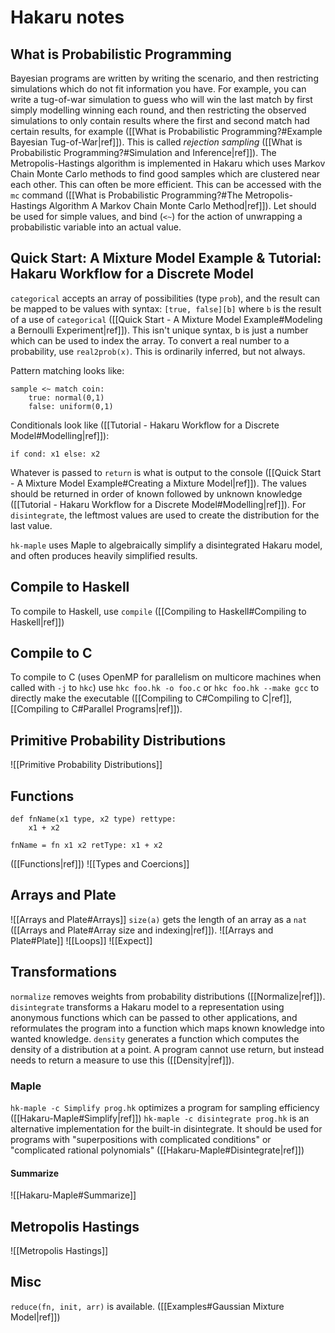 # Hakaru notes
## What is Probabilistic Programming
Bayesian programs are written by writing the scenario, and then restricting simulations which do not fit information you have. For example, you can write a tug-of-war simulation to guess who will win the last match by first simply modelling winning each round, and then restricting the observed simulations to only contain results where the first and second match had certain results, for example ([[What is Probabilistic Programming?#Example Bayesian Tug-of-War|ref]]). This is called *rejection sampling* ([[What is Probabilistic Programming?#Simulation and Inference|ref]]). The Metropolis-Hastings algorithm is implemented in Hakaru which uses Markov Chain Monte Carlo methods to find good samples which are clustered near each other. This can often be more efficient. This can be accessed with the `mc` command ([[What is Probabilistic Programming?#The Metropolis-Hastings Algorithm A Markov Chain Monte Carlo Method|ref]]). Let should be used for simple values, and bind (`<~`) for the action of unwrapping a probabilistic variable into an actual value.
## Quick Start: A Mixture Model Example & Tutorial: Hakaru Workflow for a Discrete Model
`categorical` accepts an array of possibilities (type `prob`), and the result can be mapped to be values with syntax: `[true, false][b]` where `b` is the result of a use of `categorical` ([[Quick Start - A Mixture Model Example#Modeling a Bernoulli Experiment|ref]]). This isn't unique syntax, b is just a number which can be used to index the array. To convert a real number to a probability, use `real2prob(x)`. This is ordinarily inferred, but not always.

Pattern matching looks like:
```hakaru
sample <~ match coin:
    true: normal(0,1)
    false: uniform(0,1)
```

Conditionals look like ([[Tutorial - Hakaru Workflow for a Discrete Model#Modelling|ref]]):
```hakaru
if cond: x1 else: x2
```

Whatever is passed to `return` is what is output to the console  ([[Quick Start - A Mixture Model Example#Creating a Mixture Model|ref]]). The values should be returned in order of known followed by unknown knowledge ([[Tutorial - Hakaru Workflow for a Discrete Model#Modelling|ref]]). For `disintegrate`, the leftmost values are used to create the distribution for the last value. 

``hk-maple`` uses Maple to algebraically simplify a disintegrated Hakaru model, and often produces heavily simplified results.
## Compile to Haskell
To compile to Haskell, use ``compile`` ([[Compiling to Haskell#Compiling to Haskell|ref]])
## Compile to C
To compile to C (uses OpenMP for parallelism on multicore machines when called with `-j` to `hkc`) use `hkc foo.hk -o foo.c` or `hkc foo.hk --make gcc` to directly make the executable ([[Compiling to C#Compiling to C|ref]], [[Compiling to C#Parallel Programs|ref]]).
## Primitive Probability Distributions
![[Primitive Probability Distributions]]
## Functions
```hakaru
def fnName(x1 type, x2 type) rettype:
	x1 + x2

fnName = fn x1 x2 retType: x1 + x2
```
([[Functions|ref]])
![[Types and Coercions]]
## Arrays and Plate
![[Arrays and Plate#Arrays]]
``size(a)`` gets the length of an array as a `nat`
([[Arrays and Plate#Array size and indexing|ref]]).
![[Arrays and Plate#Plate]]
![[Loops]]
![[Expect]]

## Transformations
`normalize` removes weights from probability distributions ([[Normalize|ref]]).
``disintegrate`` transforms a Hakaru model to a representation using anonymous functions which can be passed to other applications, and reformulates the program into a function which maps known knowledge into wanted knowledge.
``density`` generates a function which computes the density of a distribution at a point. A program cannot use return, but instead needs to return a measure to use this ([[Density|ref]]).
### Maple
``hk-maple -c Simplify prog.hk`` optimizes a program for sampling efficiency ([[Hakaru-Maple#Simplify|ref]])
`hk-maple -c disintegrate prog.hk` is an alternative implementation for the built-in disintegrate. It should be used for programs with "superpositions with complicated conditions" or "complicated rational polynomials" ([[Hakaru-Maple#Disintegrate|ref]])
#### Summarize
![[Hakaru-Maple#Summarize]]
## Metropolis Hastings
![[Metropolis Hastings]]

## Misc
``reduce(fn, init, arr)`` is available. ([[Examples#Gaussian Mixture Model|ref]])